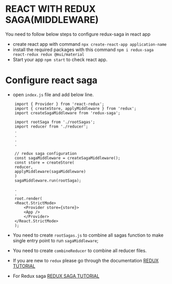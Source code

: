 # REACT WITH REDUX SAGA(MIDDLEWARE)
You need to follow below steps to configure redux-saga in react app

- create react app with command `npx create-react-app application-name`
- install the required packages with this command `npm i redux-saga react-redux redux @mui/material`
- Start your app `npm start` to check react app.

# Configure react saga
- open `index.js` file and add below line.
```
    import { Provider } from 'react-redux';
    import { createStore, applyMiddleware } from 'redux';
    import createSagaMiddleware from 'redux-saga';

    import rootSaga from './rootSagas';
    import reducer from './reducer';
    .
    .
    .
    .

    // redux saga configuration
    const sagaMiddleware = createSagaMiddleware();
    const store = createStore(
    reducer,
    applyMiddleware(sagaMiddleware)
    )
    sagaMiddleware.run(rootSaga);

    .
    .
    root.render(
    <React.StrictMode>
        <Provider store={store}>
        <App />
        </Provider>
    </React.StrictMode>
    );
```
- You need to create `rootSagas.js` to combine all sagas function to make single entry point to run `sagaMiddleware`;
- You need to create `combineReducer` to combine all reducer files.

- If you are new to `redux` please go through the documentation [REDUX TUTORIAL](https://react-redux.js.org/api/connect)
- For Redux saga [REDUX SAGA TUTORIAL](https://redux-saga.js.org/docs/introduction/BeginnerTutorial/)
